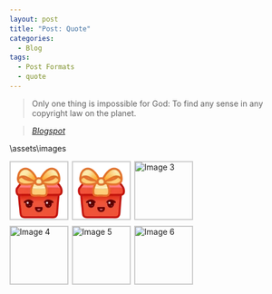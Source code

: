 ```yaml
---
layout: post
title: "Post: Quote"
categories:
  - Blog
tags:
  - Post Formats
  - quote
---
```


> Only one thing is impossible for God: To find any sense in any copyright law on the planet.
  
> <cite><a href="https://jawolaray.blogspot.com/">Blogspot</a></cite>

\assets\images
<div class="image-grid">
  <img src="assets/images/gif-box.jpg" class="grid-image" alt="Image 1" onclick="showPopup('/assets/images/gif-box.jpg')">
  <img src="assets/images/gif-box.jpg" class="grid-image" alt="Image 2" onclick="showPopup('/assets/images/bio-photo.png')">
  <img src="path/to/image3.jpg" class="grid-image" alt="Image 3" onclick="showPopup('path/to/image3.jpg')">
  <img src="path/to/image4.jpg" class="grid-image" alt="Image 4" onclick="showPopup('path/to/image4.jpg')">
  <img src="path/to/image5.jpg" class="grid-image" alt="Image 5" onclick="showPopup('path/to/image5.jpg')">
  <img src="path/to/image6.jpg" class="grid-image" alt="Image 6" onclick="showPopup('path/to/image6.jpg')">
</div>

<div id="popup" class="popup" onclick="closePopup()">
  <span class="close">&times;</span>
  <img id="popup-img" class="popup-content" alt="Popup Image">
</div>

<style>
  .image-grid {
    display: grid;
    grid-template-columns: repeat(3, 100px);
    gap: 10px;
  }

  .grid-image {
    width: 100px;
    height: 100px;
    cursor: pointer;
    border: 2px solid #ccc;
  }

  .popup {
    display: none;
    position: fixed;
    left: 0;
    top: 0;
    width: 100%;
    height: 100%;
    background-color: rgba(0, 0, 0, 0.8);
    justify-content: center;
    align-items: center;
  }

  .popup-content {
    max-width: 80%;
    max-height: 80%;
  }
</style>

<script>
  function showPopup(imageSrc) {
    const popup = document.getElementById('popup');
    const popupImg = document.getElementById('popup-img');
    popupImg.src = imageSrc;
    popup.style.display = 'flex';
  }

  function closePopup() {
    document.getElementById('popup').style.display = 'none';
  }
</script>